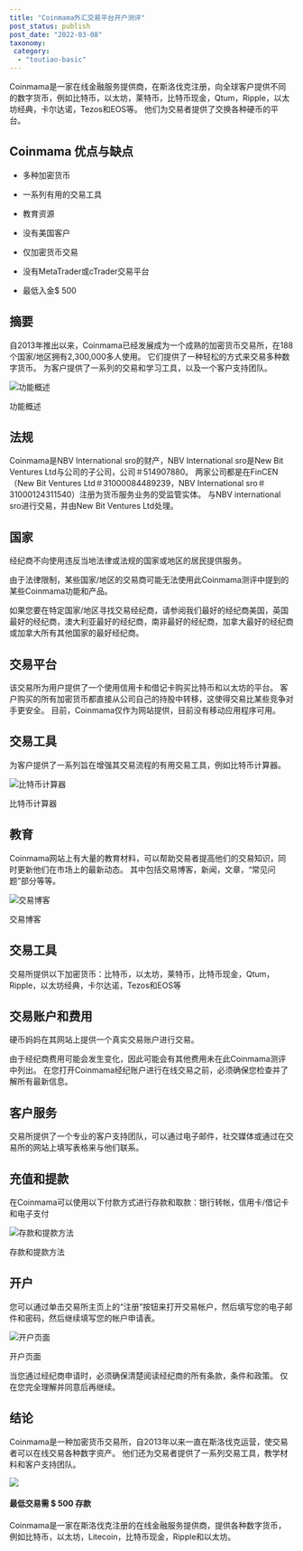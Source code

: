 ```yaml
---
title: "Coinmama外汇交易平台开户测评"
post_status: publish
post_date: "2022-03-08"
taxonomy:
 category: 
  - "toutiao-basic"
---
```


Coinmama是一家在线金融服务提供商，在斯洛伐克注册，向全球客户提供不同的数字货币，例如比特币，以太坊，莱特币，比特币现金，Qtum，Ripple，以太坊经典，卡尔达诺，Tezos和EOS等。 他们为交易者提供了交换各种硬币的平台。

## Coinmama 优点与缺点

- 多种加密货币

- 一系列有用的交易工具

- 教育资源

- 没有美国客户

- 仅加密货币交易

- 没有MetaTrader或cTrader交易平台

- 最低入金$ 500


## 摘要

自2013年推出以来，Coinmama已经发展成为一个成熟的加密货币交易所，在188个国家/地区拥有2,300,000多人使用。 它们提供了一种轻松的方式来交易多种数字货币。 为客户提供了一系列的交易和学习工具，以及一个客户支持团队。

![功能概述](https://cdn.fendou.la/funstoutiao/2020/11/Coinmama-Review-Features-Overview.jpg "功能概述")

功能概述

## 法规

Coinmama是NBV International sro的财产，NBV International sro是New Bit Ventures Ltd与公司的子公司，公司＃514907880。 两家公司都是在FinCEN（New Bit Ventures Ltd＃31000084489239，NBV International sro＃31000124311540）注册为货币服务业务的受监管实体。 与NBV international sro进行交易，并由New Bit Ventures Ltd处理。

## 国家

经纪商不向使用违反当地法律或法规的国家或地区的居民提供服务。

由于法律限制，某些国家/地区的交易商可能无法使用此Coinmama测评中提到的某些Coinmama功能和产品。

如果您要在特定国家/地区寻找交易经纪商，请参阅我们最好的经纪商美国，英国最好的经纪商，澳大利亚最好的经纪商，南非最好的经纪商，加拿大最好的经纪商或加拿大所有其他国家的最好经纪商。

## 交易平台

该交易所为用户提供了一个使用信用卡和借记卡购买比特币和以太坊的平台。 客户购买的所有加密货币都直接从公司自己的持股中转移，这使得交易比某些竞争对手更安全。 目前，Coinmama仅作为网站提供，目前没有移动应用程序可用。

## 交易工具

为客户提供了一系列旨在增强其交易流程的有用交易工具，例如比特币计算器。

![比特币计算器](https://cdn.fendou.la/funstoutiao/2020/11/Coinmama-Review-Bitcoin-Calculator-.jpg "比特币计算器")

比特币计算器

## 教育

Coinmama网站上有大量的教育材料，可以帮助交易者提高他们的交易知识，同时更新他们在市场上的最新动态。 其中包括交易博客，新闻，文章，“常见问题”部分等等。

![交易博客](https://cdn.fendou.la/funstoutiao/2020/11/Coinmama-Review-Trading-Blog-848x1024.jpg "交易博客")

交易博客

## 交易工具

交易所提供以下加密货币：比特币，以太坊，莱特币，比特币现金，Qtum，Ripple，以太坊经典，卡尔达诺，Tezos和EOS等

## 交易账户和费用

硬币妈妈在其网站上提供一个真实交易账户进行交易。

由于经纪商费用可能会发生变化，因此可能会有其他费用未在此Coinmama测评中列出。 在您打开Coinmama经纪账户进行在线交易之前，必须确保您检查并了解所有最新信息。

## 客户服务

交易所提供了一个专业的客户支持团队，可以通过电子邮件，社交媒体或通过在交易所的网站上填写表格来与他们联系。

## 充值和提款

在Coinmama可以使用以下付款方式进行存款和取款：银行转帐，信用卡/借记卡和电子支付

![存款和提款方法](https://cdn.fendou.la/funstoutiao/2020/11/Coinmama-Review-Deposit-and-Withdrawal-Methods-.jpg "存款和提款方法")

存款和提款方法

## 开户

您可以通过单击交易所主页上的“注册”按钮来打开交易帐户，然后填写您的电子邮件和密码，然后继续填写您的帐户申请表。

![开户页面](https://cdn.fendou.la/funstoutiao/2020/11/Coinmama-Review-Account-Opening-Page.jpg "开户页面")

开户页面

当您通过经纪商申请时，必须确保清楚阅读经纪商的所有条款，条件和政策。 仅在您完全理解并同意后再继续。

## 结论

Coinmama是一种加密货币交易所，自2013年以来一直在斯洛伐克运营，使交易者可以在线交易各种数字资产。 他们还为交易者提供了一系列交易工具，教学材料和客户支持团队。

![](https://cdn.fendou.la/funstoutiao/2020/11/Coinmama-Logo.png)

#### 最低交易需 **$ 500** 存款

Coinmama是一家在斯洛伐克注册的在线金融服务提供商，提供各种数字货币，例如比特币，以太坊，Litecoin，比特币现金，Ripple和以太坊。
